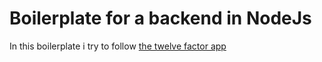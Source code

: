 # Boilerplate for a backend in NodeJs

In this boilerplate i try to follow [the twelve factor app](https://12factor.net/)
